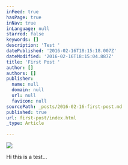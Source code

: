 ```yaml
---
inFeed: true
hasPage: true
inNav: true
inLanguage: null
starred: false
keywords: []
description: 'Test '
datePublished: '2016-02-16T18:15:18.007Z'
dateModified: '2016-02-16T18:15:04.887Z'
title: 'First Post '
author: []
authors: []
publisher:
  name: null
  domain: null
  url: null
  favicon: null
sourcePath: _posts/2016-02-16-first-post.md
published: true
url: first-post/index.html
_type: Article

---
```

![](https://the-grid-user-content.s3-us-west-2.amazonaws.com/12dcadf1-a20b-470f-8560-8ea043641f90.jpg)

Hi this is a test...